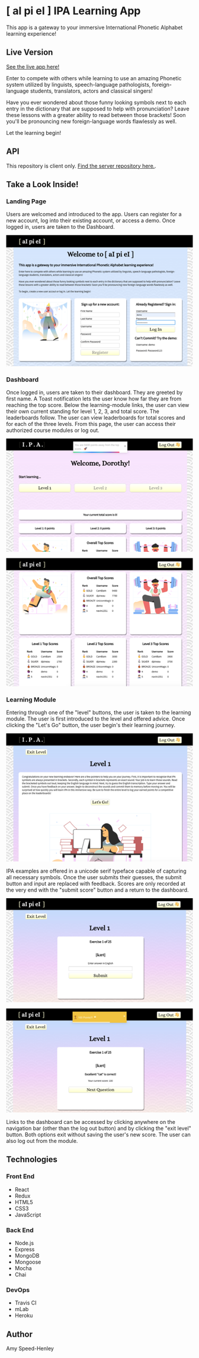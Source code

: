 # [ aI pi eI ]  IPA Learning App
This app is a gateway to your immersive International Phonetic Alphabet learning experience!



## Live Version
[See the live app here!](https://ipa-learning.herokuapp.com)

Enter to compete with others while learning to use an amazing Phonetic system utilized by linguists, speech-language pathologists, foreign-language students, translators, actors and classical singers!

Have you ever wondered about those funny looking symbols next to each entry in the dictionary that are supposed to help with pronunciation? Leave these lessons with a greater ability to read between those brackets! Soon you'll be pronouncing new foreign-language words flawlessly as well.

Let the learning begin!



## API
This repository is client only.
[Find the server repository here.](https://github.com/amyspeed/IPA-Back-End).



## Take a Look Inside!

### Landing Page
Users are welcomed and introduced to the app. Users can register for a new account, log into their existing account, or access a demo. Once logged in, users are taken to the Dashboard.

![Landing](./src/images/landing.png)


### Dashboard
Once logged in, users are taken to their dashboard. They are greeted by first name. A Toast notification lets the user know how far they are from reaching the top score. Below the learning-module links, the user can view their own current standing for level 1, 2, 3, and total score. The leaderboards follow. The user can view leaderboards for total scores and for each of the three levels. From this page, the user can access their authorized course modules or log out.

![Dashboard](./src/images/dashboard1.png)

![Leaderboards](./src/images/dashboard2.png)


### Learning Module
Entering through one of the "level" buttons, the user is taken to the learning module. The user is first introduced to the level and offered advice. Once clicking the "Let's Go" button, the user begin's their learning journey.

![Module Instructions](./src/images/module-instructions.png)

IPA examples are offered in a unicode serif typeface capable of capturing all necessary symbols. Once the user submits their guesses, the submit button and input are replaced with feedback. Scores are only recorded at the very end with the "submit score" button and a return to the dashboard. 

![Module](./src/images/module1.png)

![Module Submitted](./src/images/module2.png)

Links to the dashboard can be accessed by clicking anywhere on the navigation bar (other than the log out button) and by clicking the "exit level" button. Both options exit without saving the user's new score. The user can also log out from the module.


## Technologies

### Front End
* React
* Redux
* HTML5
* CSS3
* JavaScript

### Back End
* Node.js
* Express
* MongoDB
* Mongoose
* Mocha
* Chai

### DevOps
* Travis CI
* mLab
* Heroku


## Author

Amy Speed-Henley